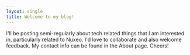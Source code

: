 ```yaml
---
layout: single
title: Welcome to my blog!
---
```


I'll be posting semi-regularly about tech related things that I am interested in, particularly related to Nuxeo. I'd love to collaborate and also welcome feedback. My contact info can be found in the About page. Cheers!
